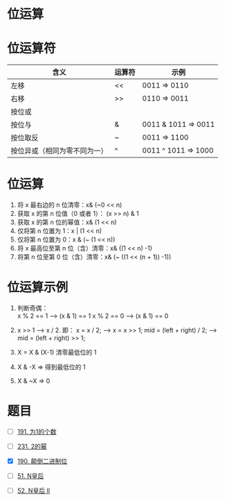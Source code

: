 # 位运算

# 位运算符
|    含义   | 运算符 | 示例 |
| ---------- | --- | --- | 
| 左移 | << | 0011 => 0110 |
| 右移 | >> | 0110 => 0011 | 
| 按位或 | | | 0011 1011 => 1011 | 
| 按位与 | & | 0011 & 1011 =>  0011 | 
| 按位取反 | ~ | 0011 => 1100 | 
| 按位异或（相同为零不同为一）| ^ | 0011 ^ 1011 => 1000 |

# 位运算
1. 将 x 最右边的 n 位清零：x& (~0 << n)
2. 获取 x 的第 n 位值（0 或者 1）： (x >> n) & 1
3. 获取 x 的第 n 位的幂值：x& (1 << n)
4. 仅将第 n 位置为 1：x | (1 << n)
5. 仅将第 n 位置为 0：x & (~ (1 << n))
6. 将 x 最高位至第 n 位（含）清零：x& ((1 << n) -1)
7. 将第 n 位至第 0 位（含）清零：x& (~ ((1 << (n + 1)) -1))

# 位运算示例
1. 判断奇偶：  
x % 2 == 1 —> (x & 1) == 1
x % 2 == 0 —> (x & 1) == 0

2. x >> 1 —> x / 2. 
即： x = x / 2; —> x = x >> 1;
mid = (left + right) / 2; —> mid = (left + right) >> 1;

3. X = X & (X-1) 清零最低位的 1

4. X & -X => 得到最低位的 1

5. X & ~X => 0

# 题目
- [ ] [191. 为1的个数](https://leetcode-cn.com/problems/number-of-1-bits/)  
- [ ] [231. 2的幂](https://leetcode-cn.com/problems/power-of-two/)  
- [x] [190. 颠倒二进制位](https://leetcode-cn.com/problems/reverse-bits/)  
- [ ] [51. N皇后](https://leetcode-cn.com/problems/n-queens/description/)  
- [ ] [52. N皇后 II](https://leetcode-cn.com/problems/n-queens-ii/description/)



